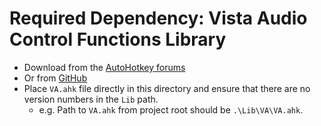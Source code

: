 # Required Dependency: Vista Audio Control Functions Library
- Download from the [AutoHotkey forums](https://www.autohotkey.com/board/topic/21984-vista-audio-control-functions/)
- Or from [GitHub](https://github.com/ahkscript/VistaAudio)
- Place `VA.ahk` file directly in this directory and ensure that there are no version numbers in the `Lib` path.
	- e.g. Path to `VA.ahk` from project root should be `.\Lib\VA\VA.ahk`.
